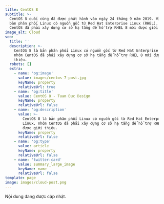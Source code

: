 ```yaml
---
title: CentOS 8
subtitle: >-
  CentOS 8 cuối cùng đã được phát hành vào ngày 24 tháng 9 năm 2019. Vì đây là
  bản phân phối Linux có nguồn gốc từ Red Hat Enterprise Linux (RHEL), nhóm
  CentOS đã phải xây dựng cơ sở hạ tầng để hỗ trợ RHEL 8 mới được giới thiệu.
image_alt: Cloud
seo:
  title: ''
  description: >-
    CentOS 8 là bản phân phối Linux có nguồn gốc từ Red Hat Enterprise Linux,
    nhóm CentOS đã phải xây dựng cơ sở hạ tầng để hỗ trợ RHEL 8 mới được giới
    thiệu.
  robots: []
  extra:
    - name: 'og:image'
      value: images/centos-7-post.jpg
      keyName: property
      relativeUrl: true
    - name: 'og:title'
      value: CentOS 8 - Tuan Duc Design
      keyName: property
      relativeUrl: false
    - name: 'og:description'
      value: >-
        CentOS 8 là bản phân phối Linux có nguồn gốc từ Red Hat Enterprise
        Linux, nhóm CentOS đã phải xây dựng cơ sở hạ tầng để hỗ trợ RHEL 8 mới
        được giới thiệu.
      keyName: property
      relativeUrl: false
    - name: 'og:type'
      value: article
      keyName: property
      relativeUrl: false
    - name: 'twitter:card'
      value: summary_large_image
      keyName: name
      relativeUrl: false
template: page
image: images/cloud-post.png
---
```

Nội dung đang được cập nhật.
